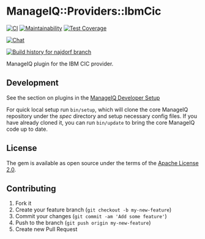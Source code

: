 # ManageIQ::Providers::IbmCic

[![CI](https://github.com/ManageIQ/manageiq-providers-ibm_cic/actions/workflows/ci.yaml/badge.svg?branch=najdorf)](https://github.com/ManageIQ/manageiq-providers-ibm_cic/actions/workflows/ci.yaml)
[![Maintainability](https://api.codeclimate.com/v1/badges/<badge_token>/maintainability)](https://codeclimate.com/github/ManageIQ/manageiq-providers-ibm_cic/maintainability)
[![Test Coverage](https://api.codeclimate.com/v1/badges/<badge_token>/test_coverage)](https://codeclimate.com/github/ManageIQ/manageiq-providers-ibm_cic/test_coverage)

[![Chat](https://badges.gitter.im/Join%20Chat.svg)](https://gitter.im/ManageIQ/manageiq-providers-ibm_cic?utm_source=badge&utm_medium=badge&utm_campaign=pr-badge&utm_content=badge)

[![Build history for najdorf branch](https://buildstats.info/github/chart/ManageIQ/manageiq-providers-ibm_cic?branch=najdorf&buildCount=50&includeBuildsFromPullRequest=false&showstats=false)](https://github.com/ManageIQ/manageiq-providers-ibm_cic/actions?query=branch%3Amaster)

ManageIQ plugin for the IBM CIC provider.

## Development

See the section on plugins in the [ManageIQ Developer Setup](http://manageiq.org/docs/guides/developer_setup/plugins)

For quick local setup run `bin/setup`, which will clone the core ManageIQ repository under the *spec* directory and setup necessary config files. If you have already cloned it, you can run `bin/update` to bring the core ManageIQ code up to date.

## License

The gem is available as open source under the terms of the [Apache License 2.0](http://www.apache.org/licenses/LICENSE-2.0).

## Contributing

1. Fork it
2. Create your feature branch (`git checkout -b my-new-feature`)
3. Commit your changes (`git commit -am 'Add some feature'`)
4. Push to the branch (`git push origin my-new-feature`)
5. Create new Pull Request
